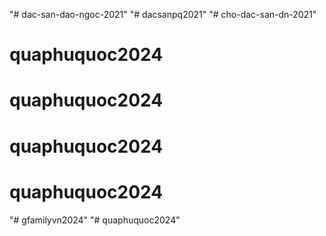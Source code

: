 "# dac-san-dao-ngoc-2021" 
"# dacsanpq2021" 
"# cho-dac-san-dn-2021" 
# quaphuquoc2024
# quaphuquoc2024
# quaphuquoc2024
# quaphuquoc2024
"# gfamilyvn2024" 
"# quaphuquoc2024" 
